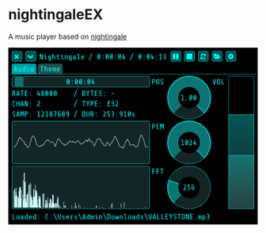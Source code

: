 # nightingaleEX
A music player based on [nightingale](https://github.com/jminor/nightingale)

![img](screenshots/Snipaste_2023-07-29_17-50-03.png)
